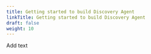 ```yaml
---
title: Getting started to build Discovery Agent
linkTitle: Getting started to build Discovery Agent
draft: false
weight: 10
---
```


Add text